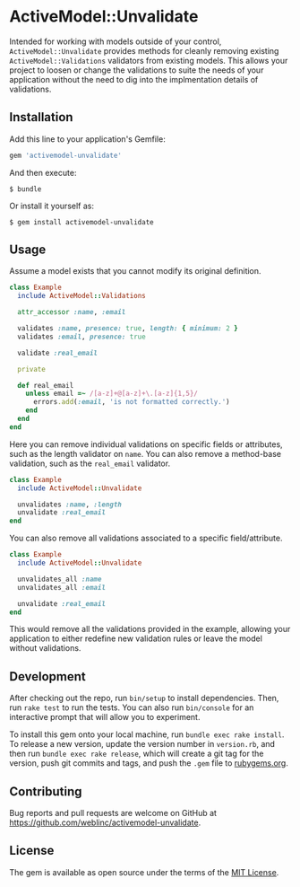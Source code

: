 # ActiveModel::Unvalidate

Intended for working with models outside of your control, `ActiveModel::Unvalidate` provides methods for cleanly removing existing `ActiveModel::Validations` validators from existing models. This allows your project to loosen or change the validations to suite the needs of your application without the need to dig into the implmentation details of validations.

## Installation

Add this line to your application's Gemfile:

```ruby
gem 'activemodel-unvalidate'
```

And then execute:

    $ bundle

Or install it yourself as:

    $ gem install activemodel-unvalidate

## Usage

Assume a model exists that you cannot modify its original definition.

```ruby
class Example
  include ActiveModel::Validations

  attr_accessor :name, :email

  validates :name, presence: true, length: { minimum: 2 }
  validates :email, presence: true

  validate :real_email

  private

  def real_email
    unless email =~ /[a-z]+@[a-z]+\.[a-z]{1,5}/
      errors.add(:email, 'is not formatted correctly.')
    end
  end
end
```

Here you can remove individual validations on specific fields or attributes, such as the length validator on `name`. You can also remove a method-base validation, such as the `real_email` validator.

```ruby
class Example
  include ActiveModel::Unvalidate

  unvalidates :name, :length
  unvalidate :real_email
end
```

You can also remove all validations associated to a specific field/attribute.

```ruby
class Example
  include ActiveModel::Unvalidate

  unvalidates_all :name
  unvalidates_all :email

  unvalidate :real_email
end
```

This would remove all the validations provided in the example, allowing your application to either redefine new validation rules or leave the model without validations.

## Development

After checking out the repo, run `bin/setup` to install dependencies. Then, run `rake test` to run the tests. You can also run `bin/console` for an interactive prompt that will allow you to experiment.

To install this gem onto your local machine, run `bundle exec rake install`. To release a new version, update the version number in `version.rb`, and then run `bundle exec rake release`, which will create a git tag for the version, push git commits and tags, and push the `.gem` file to [rubygems.org](https://rubygems.org).

## Contributing

Bug reports and pull requests are welcome on GitHub at https://github.com/weblinc/activemodel-unvalidate.

## License

The gem is available as open source under the terms of the [MIT License](https://opensource.org/licenses/MIT).
